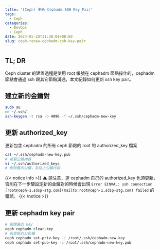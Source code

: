 ```yaml
---
title: '[Ceph] 更新 Cephadm SSH Key Pair'
tags:
  - Ceph
categories:
  - DevOps
  - Ceph
date: 2024-05-28T11:30:01+08:00
slug: ceph-renew-cephadm-ssh-key-pair
---
```



## TL; DR

Ceph cluster 的建置過程是使用 root 帳號在 cephadm 節點操作的，cephadm 節點會通過 ssh 跟其它節點溝通，本文紀錄如何更新 ssh key pair。

<!--more-->

## 建立新的金鑰對

```bash
sudo su
cd ~/.ssh/
ssh-keygen -t rsa -b 4096 -f ~/.ssh/cephadm-new-key
```

## 更新 authorized_key

更新包含 cephadm 的所有 ceph 節點的 root 的 authorized_key 檔案

```bash
cat ~/.ssh/cephadm-new-key.pub
# 複製公鑰內容
vi ~/.ssh/authorized_keys
# 刪除舊的公鑰，並貼上公鑰內容
```

{{< notice info >}}
⚠️ 請注意，連 cephadm 自己的 authorized_key 也須更新，否則在下一步驟設定新的金鑰對的時候會出現 `Error EINVAL: ssh connection [root@ceph-1.sdsp-stg.com](mailto:root@ceph-1.sdsp-stg.com) failed` 的錯誤。
{{< /notice >}}

## 更新 cephadm key pair

```bash
# 刪除舊的 key
ceph cephadm clear-key
# 設定新的公私鑰
ceph cephadm set-priv-key -i /root/.ssh/cephadm-new-key
ceph cephadm set-pub-key -i /root/.ssh/cephadm-new-key.pub
```